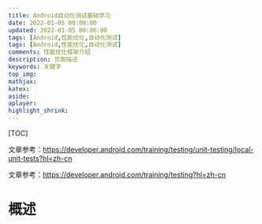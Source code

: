 ```yaml
---
title: Android自动化测试基础学习
date: 2022-01-05 00:00:00
updated: 2022-01-05 00:00:00
tags: [Android,性能优化,自动化测试]
tags: [Android,性能优化,自动化测试]
comments: 性能优化框架介绍
description: 页面描述
keywords: 关键字
top_img:
mathjax:
katex:
aside:
aplayer:
highlight_shrink:
---
```




[TOC]

文章参考：https://developer.android.com/training/testing/unit-testing/local-unit-tests?hl=zh-cn

文章参考：https://developer.android.com/training/testing?hl=zh-cn

# 概述



